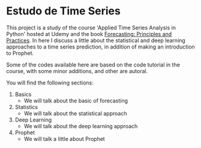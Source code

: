 # Estudo de Time Series

This project is a study of the course 'Applied Time Series Analysis in Python' hosted at Udemy and the book [Forecasting: Principles and Practices](https://otexts.com/fpp2/). In here I discuss a little about the statistical and deep learning approaches to a time series prediction, in addition of making an introduction to Prophet.

Some of the codes available here are based on the code tutorial in the course, with some minor additions, and other are autoral. 

You will find the following sections:

1. Basics
   - We will talk about the basic of forecasting
2. Statistics
   - We will talk about the statistical approach
3. Deep Learning
   - We will talk about the deep learning approach
4. Prophet
   - We will talk a little about Prophet
